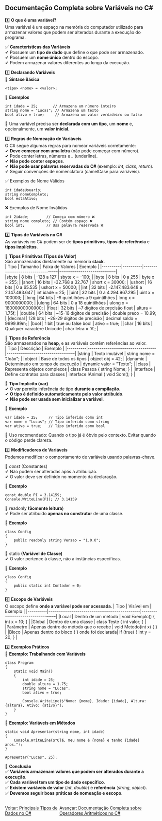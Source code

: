 ## Documentação Completa sobre Variáveis no C#

1️⃣ **O que é uma variável?**<br />
Uma variável é um espaço na memória do computador utilizado para armazenar valores que podem ser alterados durante a execução do programa.

✅ **Características das Variáveis**<br />
✔ Possuem um **tipo de dado** que define o que pode ser armazenado.<br />
✔ Possuem um **nome único** dentro do escopo.<br />
✔ Podem armazenar valores diferentes ao longo da execução.<br />

2️⃣ **Declarando Variáveis**<br />
📌 **Sintaxe Básica** <br />
```
<tipo> <nome> = <valor>;

```

📌 **Exemplos** <br />
```
int idade = 25;       // Armazena um número inteiro
string nome = "Lucas"; // Armazena um texto
bool ativo = true;     // Armazena um valor verdadeiro ou falso

```

🔹 Uma variável precisa ser **declarada com um tipo**, um **nome** e, opcionalmente, um **valor inicial**. <br />

3️⃣ **Regras de Nomeação de Variáveis** <br />
O C# segue algumas regras para nomear variáveis corretamente: <br />
✔ **Deve começar com uma letra** (não pode começar com número). <br />
✔ Pode conter letras, números e *_* (underline). <br />
✔ **Não pode conter espaços**. <br />
✔ **Não pode usar palavras reservadas do C#** (exemplo: *int*, *class*, *return*). <br />
✔ Seguir convenções de nomenclatura (camelCase para variáveis). <br />

✅ Exemplos de Nome Válidos<br />

```
int idadeUsuario;
string nomeCompleto;
bool estaAtivo;

```
❌ Exemplos de Nome Inválidos<br />

```
int 2idade;        // Começa com número ❌
string nome completo; // Contém espaço ❌
bool int;          // Usa palavra reservada ❌

```

4️⃣ **Tipos de Variáveis no C#**<br />
As variáveis no C# podem ser de **tipos primitivos**, **tipos de referência** e **tipos implícitos**.<br />

📌 **Tipos Primitivos (Tipos de Valor)**<br />
São armazenados diretamente na memória **stack**.<br />
| Tipo     | Tamanho  | Faixa de Valores                 | Exemplo                     |
|----------|----------|----------------------------------|-----------------------------|			
|sbyte	   | 8 bits	  |  -128 a 127	                     | sbyte x = -100;             |
|byte	     | 8 bits	  |  0 a 255	                       | byte x = 255;               |
|short	   | 16 bits  |	 -32.768 a 32.767	               | short x = 30000;            |
|ushort	   | 16 bits  |	 0 a 65.535	                     | ushort x = 50000;           |
|int	     | 32 bits  |	 -2.147.483.648 a 2.147.483.647  | int idade = 25;             |
|uint	     | 32 bits  |	 0 a 4.294.967.295	             | uint x = 100000;            |
|long	     | 64 bits  |	 -9 quintilhões a 9 quintilhões  | long x = 9000000000;        |
|ulong	   | 64 bits  |	 0 a 18 quintilhões	             | ulong x = 18000000000000;   |
|float	   | 32 bits  |	 ~7 dígitos de precisão	float    | altura = 1.75f;             |
|double	   | 64 bits  |	 ~15-16 dígitos de precisão	     | double preco = 10.99;       |
|decimal	 | 128 bits |	 ~28-29 dígitos de precisão	     | decimal saldo = 9999.99m;   |
|bool	     | 1 bit	  |  true ou false	bool             | ativo = true;               |
|char	     | 16 bits  |	 Qualquer caractere Unicode	     | char letra = 'A';           |


📌 **Tipos de Referência**<br />
São armazenados na **heap**, e as variáveis contêm referências ao valor. <br />
| Tipo     | Descrição                         | Exemplo                           |
|----------|-----------------------------------|-----------------------------------|
|string	   | Texto imutável	                   | string nome = "João";             |
|object	   | Base de todos os tipos	           | object obj = 42;                  |
|dynamic	 | Determinado em tempo de execução	 | dynamic valor = "Texto";          |
|class	   | Representa objetos complexos	     | class Pessoa { string Nome; }     |
|interface | Define contratos para classes	   | interface IAnimal { void Som(); } |

📌 **Tipo Implícito (var)**<br />
✔ O *var* permite inferência de tipo **durante a compilação**.<br />
✔ **O tipo é definido automaticamente pelo valor atribuído**.<br />
✔ **Não pode ser usada sem inicializar a variável**.<br />

📌 **Exemplo** <br />
```
var idade = 25;     // Tipo inferido como int
var nome = "Lucas"; // Tipo inferido como string
var ativo = true;   // Tipo inferido como bool

```
📌 Uso recomendado: Quando o tipo já é óbvio pelo contexto. Evitar quando o código perde clareza. <br />

5️⃣ **Modificadores de Variáveis**<br />
Podemos modificar o comportamento de variáveis usando palavras-chave.

📌 *const* (Constantes) <br />
✔ Não podem ser alteradas após a atribuição. <br />
✔ O valor deve ser definido no momento da declaração. <br />

📌 **Exemplo** <br />
```
const double PI = 3.14159;
Console.WriteLine(PI); // 3.14159

```

📌 readonly **(Somente leitura)**<br />
✔ Pode ser atribuído **apenas no construtor** de uma classe.

📌 **Exemplo**
```
class Config
{
    public readonly string Versao = "1.0.0";
}

```
📌 static **(Variável de Classe)**<br />
✔ O valor pertence à classe, não a instâncias específicas.<br />

📌 **Exemplo** <br />

```
class Config
{
    public static int Contador = 0;
}
```
6️⃣ **Escopo de Variáveis** <br />
O escopo define **onde a variável pode ser acessada**.
| Tipo     | Visível em                                    | Exemplo                          |
|----------|-----------------------------------------------|----------------------------------|
|Local 	   |  Dentro de um método	                         | void Exemplo() { int x = 10; }   |
|Global	   |  Dentro de uma classe	                       | class Teste { int valor; }       |
|Parâmetro |  Apenas dentro do método que o recebe	       | void Metodo(int x) { }           |
|Bloco	   |  Apenas dentro do bloco { } onde foi declarada| if (true) { int y = 20; }        |

7️⃣ **Exemplos Práticos** <br />
📌 **Exemplo: Trabalhando com Variáveis** <br />

```
class Program
{
    static void Main()
    {
        int idade = 25;
        double altura = 1.75;
        string nome = "Lucas";
        bool ativo = true;

        Console.WriteLine($"Nome: {nome}, Idade: {idade}, Altura: {altura}, Ativo: {ativo}");
    }
}
```

📌 **Exemplo: Variáveis em Métodos** <br />
```
static void Apresentar(string nome, int idade)
{
    Console.WriteLine($"Olá, meu nome é {nome} e tenho {idade} anos.");
}

Apresentar("Lucas", 25);

```

📌 **Conclusão** <br />
✅ **Variáveis armazenam valores que podem ser alterados durante a execução**. <br />
✅ **Cada variável tem um tipo de dado específico**. <br />
✅ **Existem variáveis de valor** (*int*, *double*) e **referência** (*string*, *object*). <br />
✅ **Devemos seguir boas práticas de nomeação e escopo**. <br />

<br/>
<div style="display: flex; justify-content: space-between;">  
   <a href="data-types.md">Voltar: Principais Tipos de Dados no C#</a>
  <a href="arithmetic-operators.md">Avançar: Documentação Completa sobre Operadores Aritméticos no C#</a>
</div>